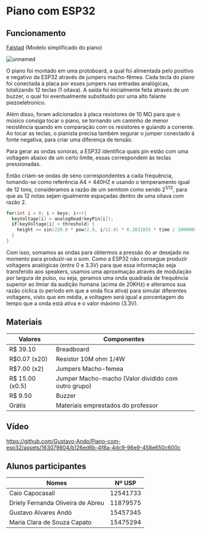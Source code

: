 # Piano com ESP32
## Funcionamento

[Falstad](https://tinyurl.com/2j6gxfdj) (Modelo simplificado do piano)

![unnamed](https://github.com/Gustavo-Ando/Piano-com-esp32/assets/174065922/b7291a3e-eb44-44ad-bcd1-662a1aa75948)

O piano foi montado em uma protoboard, a qual foi alimentada pelo positivo e negativo da ESP32 através de jumpers macho-fêmea. Cada tecla do piano foi conectada à placa por esses jumpers nas entradas analógicas, totalizando 12 teclas (1 oitava). A saída foi inicialmente feita através de um buzzer, o qual foi eventualmente substituído por uma alto falante piezoeletronico.

Além disso, foram adicionados à placa resistores de 10 MΩ para que o músico consiga tocar o piano, se tornando um caminho de menor resistência quando em comparação com os resistores e guiando a corrente. Ao tocar as teclas, o pianista precisa também segurar o jumper conectado à fonte negativa, para criar uma diferença de tensão.

Para gerar as ondas sonoras, a ESP32 identifica quais pin estão com uma voltagem abaixo de um certo limite, essas correspondem às teclas pressionadas.

Então criam-se ondas de seno correspondentes a cada frequência, tomando-se como referência A4 = 440HZ e usando o temperamento igual de 12 tons, consideramos a razão de um semitom como sendo $2^{1/12}$, para que as 12 notas sejam igualmente espaçadas dentro de uma oitava com razão 2.

```cpp
for(int i = 0; i < keys; i++){
  keyVoltage[i] = analogRead(keyPin[i]);
  if(keyVoltage[i] < threshold) {
    height += sin(220.0 * pow(2.0, i/12.0) * 6.2831855 * time / 1000000.0);
  }
}
```

Com isso, somamos as ondas para obtermos a pressão do ar desejado no momento para produzir-se o som. Como a ESP32 não consegue produzir voltagens analógicas (entre 0 e 3.3V) para que essa informação seja transferido aos speakers, usamos uma aproximação através de modulação por largura de pulso, ou seja, geramos uma onda quadrada de frequência superior ao limiar da audição humana (acima de 20KHz) e alteramos sua razão cíclica (o período em que a onda fica ativa) para simular diferentes voltagens, visto que em média, a voltagem será igual a porcentagem do tempo que a onda está ativa e o valor máximo (3.3V).

## Materiais
|Valores| Componentes|
|-------|------------|
|R$ 39.10| Breadboard|
|R$0.07 (x20)| Resistor 10M ohm 1/4W|
|R$7.00 (x2)| Jumpers Macho-femea|
|R$ 15.00 (x0.5)| Jumper Macho-macho (Valor dividido com outro grupo)|
|R$ 9.50| Buzzer|
|Grátis |Materiais emprestados do professor|

## Vídeo

https://github.com/Gustavo-Ando/Piano-com-esp32/assets/163079804/b126ed6b-4f8a-4dc9-96e9-458e650c600c

## Alunos participantes
|Nomes|Nº USP|
|-----|------|
|Caio Capocasali | 12541733|
|Driely Fernanda Oliveira de Abreu | 11879575|
|Gustavo Alvares Andó | 15457345|
|Maria Clara de Souza Capato | 15475294|



